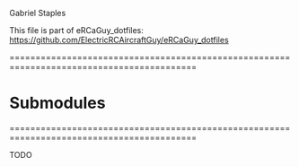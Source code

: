 
Gabriel Staples

This file is part of eRCaGuy_dotfiles: https://github.com/ElectricRCAircraftGuy/eRCaGuy_dotfiles


==========================================================================================  
# Submodules
==========================================================================================  

TODO
